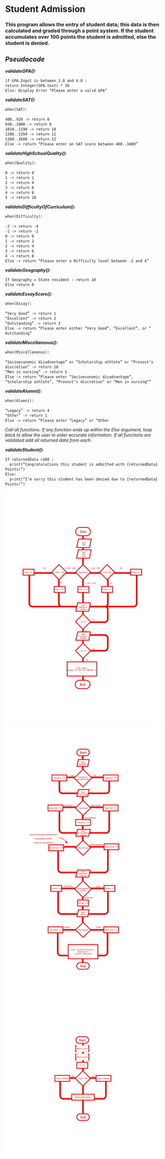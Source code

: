 # **Student Admission**

### **This program allows the entry of student data; this data is then calculated and graded through a point system. If the student accumulates over 100 points the student is admitted, else the student is denied.**

## ***Pseudocode***

***validateGPA():***

	if GPA.Input is between 2.0 and 4.0 :
    return Integer(GPA.text) * 20
	Else: Display Error “Please enter a valid GPA”
	
***validateSAT():***

	when(SAT):
  
	400..920 -> return 0
	930..1000 -> return 6
	1010..1190 -> return 10
	1200..1350 -> return 11
	1360..1600 -> return 12
	Else -> return “Please enter an SAT score between 400..1600”
	
***validateHighSchoolQuality():***

	when(Quality):
  
	0 -> return 0
	1 -> return 1
	2 -> return 4
	3 -> return 6
	4 -> return 8
	5 -> return 10
	
***validateDifficultyOfCurriculum():***

	when(Difficulty):
  
	-2 -> return -4
	-1 -> return -2
	0 -> return 0
	1 -> return 2
	2 -> return 4
	3 -> return 6
	4 -> return 8
	Else -> return “Please enter a Difficulty level between -2 and 4”
	
***validateGeography():***

	If Geography = State resident : return 10
	Else return 0
	
***validateEssayScore():***

	when(Essay):
  
	“Very Good” -> return 1
	“Excellent” -> return 2
	“Outstanding” -> return 3
	Else -> return “Please enter either “Very Good”, “Excellent”, or “ Outstanding”
	
***validateMiscellaneous():***

	when(Miscellaneous):
  
	“Socioeconomic disadvantage” or “Scholarship athlete” or “Provost’s discretion” -> return 20
	“Men in nursing” -> return 5
	Else -> return “Please enter “Socioeconomic disadvantage”, “Scholarship athlete”, “Provost’s discretion” or “Men in nursing””
	
***validateAlumni():***

	when(Alumni):
  
	“Legacy” -> return 4
	“Other” -> return 1
	Else -> return “Please enter “Legacy” or “Other
	
*Call all functions. If any function ends up within the Else argument, loop back to allow the
user to enter accurate information. If all functions are validated add all returned data from each.*

***validateStudent():***

    If returnedData <100 :
      print(“Congratulations this student is admitted with {returnedData} Points!”)
    Else:
      print(“I’m sorry this student has been denied due to {returnedData} Points!”)

![](Module1.jpg)
![](Module2.jpg)
![](Module3.jpg)
